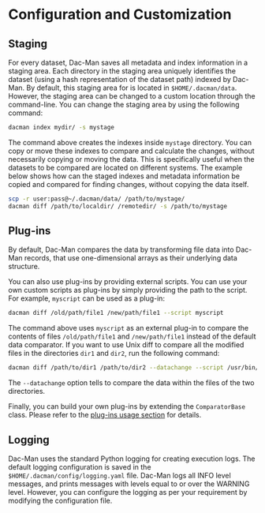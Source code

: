 # Configuration and Customization

## Staging

For every dataset, Dac-Man saves all metadata and index information in a staging area.
Each directory in the staging area uniquely identifies the dataset (using a hash representation of the dataset path) indexed by Dac-Man.
By default, this staging area for is located in `$HOME/.dacman/data`.
However, the staging area can be changed to a custom location through
the command-line.
You can change the staging area by using the following command:

```sh
dacman index mydir/ -s mystage
```

The command above creates the indexes inside `mystage` directory.
You can copy or move these indexes to compare and calculate the changes,
without necessarily copying or moving the data.
This is specifically useful when the datasets to be compared are located on different systems.
The example below shows how can the staged indexes and metadata information be copied and compared for finding changes,
without copying the data itself.

```sh
scp -r user:pass@~/.dacman/data/ /path/to/mystage/
dacman diff /path/to/localdir/ /remotedir/ -s /path/to/mystage
```

## Plug-ins

By default, Dac-Man compares the data by transforming file data into Dac-Man records,
that use one-dimensional arrays as their underlying data structure.

You can also use plug-ins by providing external scripts.
You can use your own custom scripts as plug-ins by simply providing the path to the script.
For example, `myscript` can be used as a plug-in:

```sh
dacman diff /old/path/file1 /new/path/file1 --script myscript
```

The command above uses `myscript` as an external plug-in to compare the contents of files `/old/path/file1` and `/new/path/file1` instead of the default data comparator.
If you want to use Unix diff to compare all the modified files in the directories `dir1` and `dir2`,
run the following command:

```sh
dacman diff /path/to/dir1 /path/to/dir2 --datachange --script /usr/bin/diff
```

The `--datachange` option tells to compare the data within the files of the two directories.

Finally, you can build your own plug-ins by extending the `ComparatorBase` class.
Please refer to the [plug-ins usage section](../../plugins) for details.

## Logging

Dac-Man uses the standard Python logging for creating execution logs.
The default logging configuration is saved in the `$HOME/.dacman/config/logging.yaml` file.
Dac-Man logs all INFO level messages, and prints messages with levels equal to or over the WARNING level.
However, you can configure the logging as per your requirement by modifying the configuration file.
